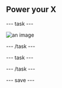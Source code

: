 ## Power your X

--- task ---
 
![an image](images/example.png)

--- /task ---

--- task ---


--- /task ---

--- save ---
